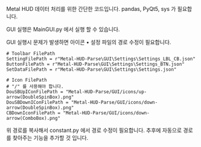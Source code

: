 Metal HUD 데이터 처리를 위한 간단한 코드입니다.
pandas, PyQt5, sys 가 필요합니다.

GUI 실행은 MainGUI.py 에서 실행 할 수 있습니다.

GUI 실행시 문제가 발생하면 아이콘 • 설정 파일의 경로 수정이 필요합니다.


```
# Toolbar FilePath
SettingFilePath = r"Metal-HUD-Parse\GUI\Settings\Settings_LBL_CB.json"
ButtonFilePath = r"Metal-HUD-Parse\GUI\Settings\Settings_BTN.json"
SetDataFilePath = r"Metal-HUD-Parse\GUI\Settings\Settings.json"

# Icon FilePath
# "/" 를 사용해야 합니다.
DouSBUpIConFilePath = "Metal-HUD-Parse/GUI/icons/up-arrow(DoubleSpinBox).png"
DouSBDownIConFilePath = "Metal-HUD-Parse/GUI/icons/down-arrow(DoubleSpinBox).png"
CBDownIconFilePath = "Metal-HUD-Parse/GUI/icons/down-arrow(ComboBox).png"
 ```


위 경로를 복사해서 constant.py 에서 경로 수정이 필요합니다.
추후에 자동으로 경로를 찾아주는 기능을 추가할 것 입니다.